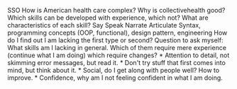 SSO
How is American health care complex?
Why is collectivehealth good?
Which skills can be developed with experience, which not?
    What are characteristics of each skill?
        Say Speak Narrate Articulate
        Syntax, programming concepts (OOP, functional), design pattern, engineering
    How do I find out I am lacking the first type or second? 
    Question to ask myself: 
        What skills am I lacking in general. Which of them require mere experience (continue what I am doing) which require changes?
            * Attention to detail, not skimming error messages, but read it. 
            * Don't try stuff that first comes into mind, but think about it. 
            * Social, do I get along with people well? How to improve. 
            * Confidence, why am I not feeling confident in what I am doing. 

